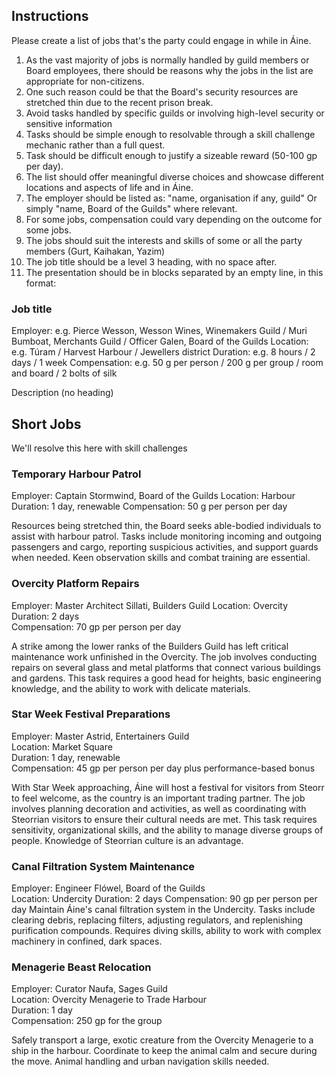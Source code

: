 ## Instructions
Please create a list of jobs that's the party could engage in while in Áine. 

1. As the vast majority of jobs is normally handled by guild members or Board employees, there should be reasons why the jobs in the list are appropriate for non-citizens. 
2. One such reason could be that the Board's security resources are stretched thin due to the recent prison break.  
3. Avoid tasks handled by specific guilds or involving high-level security or sensitive information 
4. Tasks should be simple enough to resolvable through a skill challenge mechanic rather than a full quest. 
5. Task should be difficult enough to justify a sizeable reward (50-100 gp per day). 
7. The list should offer meaningful diverse choices and showcase different locations and aspects of life and in Áine. 
8. The employer should be listed as: "name, organisation if any, guild" Or simply "name, Board of the Guilds" where relevant. 
9. For some jobs, compensation could vary depending on the outcome for some jobs.
10. The jobs should suit the interests and skills of some or all the party members (Gurt, Kaihakan, Yazim)
11. The job title should be a level 3 heading, with no space after. 
12. The presentation should be in blocks separated by an empty line, in this format:
### Job title
Employer: e.g. Pierce Wesson, Wesson Wines, Winemakers Guild / Muri Bumboat, Merchants Guild / Officer Galen, Board of the Guilds 
Location: e.g. Túram / Harvest Harbour / Jewellers district 
Duration: e.g. 8 hours / 2 days / 1 week
Compensation: e.g. 50 g per person / 200 g per group / room and board / 2 bolts of silk

Description (no heading)


## Short Jobs 
We'll resolve this here with skill challenges

### Temporary Harbour Patrol
Employer: Captain Stormwind, Board of the Guilds
Location: Harbour 
Duration: 1 day, renewable
Compensation: 50 g per person per day

Resources being stretched thin, the Board seeks able-bodied individuals to assist with harbour patrol. Tasks include monitoring incoming and outgoing passengers and cargo, reporting suspicious activities, and support guards when needed. Keen observation skills and combat training are essential.

### Overcity Platform Repairs
Employer: Master Architect Sillati, Builders Guild
Location: Overcity
Duration: 2 days  
Compensation: 70 gp per person per day

A strike among the lower ranks of the Builders Guild has left critical maintenance work unfinished in the Overcity. The job involves conducting repairs on several glass and metal platforms that connect various buildings and gardens. This task requires a good head for heights, basic engineering knowledge, and the ability to work with delicate materials.

### Star Week Festival Preparations
Employer: Master Astrid, Entertainers Guild  
Location: Market Square  
Duration: 1 day, renewable  
Compensation: 45 gp per person per day plus performance-based bonus

With Star Week approaching, Áine will host a festival for visitors from Steorr to feel welcome, as the country is an important trading partner. The job involves planning decoration and activities, as well as coordinating with Steorrian visitors to ensure their cultural needs are met. This task requires sensitivity, organizational skills, and the ability to manage diverse groups of people. Knowledge of Steorrian culture is an advantage.

### Canal Filtration System Maintenance
Employer: Engineer Flówel, Board of the Guilds  
Location: Undercity
Duration: 2 days 
Compensation: 90 gp per person per day
Maintain Áine's canal filtration system in the Undercity. Tasks include clearing debris, replacing filters, adjusting regulators, and replenishing purification compounds. Requires diving skills, ability to work with complex machinery in confined, dark spaces.

### Menagerie Beast Relocation
Employer: Curator Naufa, Sages Guild  
Location: Overcity Menagerie to Trade Harbour  
Duration: 1 day  
Compensation: 250 gp for the group

Safely transport a large, exotic creature from the Overcity Menagerie to a ship in the harbour. Coordinate to keep the animal calm and secure during the move. Animal handling and urban navigation skills needed.